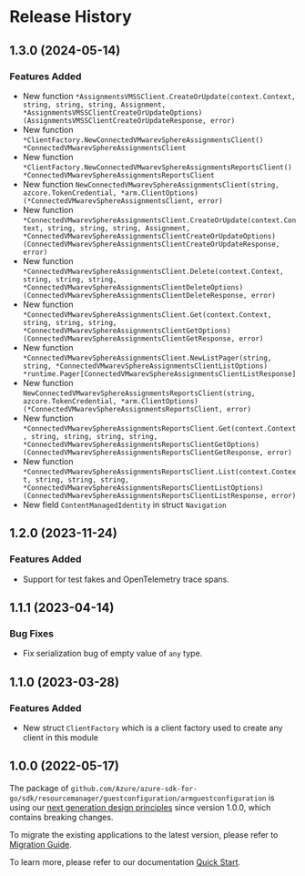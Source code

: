 # Release History

## 1.3.0 (2024-05-14)
### Features Added

- New function `*AssignmentsVMSSClient.CreateOrUpdate(context.Context, string, string, string, Assignment, *AssignmentsVMSSClientCreateOrUpdateOptions) (AssignmentsVMSSClientCreateOrUpdateResponse, error)`
- New function `*ClientFactory.NewConnectedVMwarevSphereAssignmentsClient() *ConnectedVMwarevSphereAssignmentsClient`
- New function `*ClientFactory.NewConnectedVMwarevSphereAssignmentsReportsClient() *ConnectedVMwarevSphereAssignmentsReportsClient`
- New function `NewConnectedVMwarevSphereAssignmentsClient(string, azcore.TokenCredential, *arm.ClientOptions) (*ConnectedVMwarevSphereAssignmentsClient, error)`
- New function `*ConnectedVMwarevSphereAssignmentsClient.CreateOrUpdate(context.Context, string, string, string, Assignment, *ConnectedVMwarevSphereAssignmentsClientCreateOrUpdateOptions) (ConnectedVMwarevSphereAssignmentsClientCreateOrUpdateResponse, error)`
- New function `*ConnectedVMwarevSphereAssignmentsClient.Delete(context.Context, string, string, string, *ConnectedVMwarevSphereAssignmentsClientDeleteOptions) (ConnectedVMwarevSphereAssignmentsClientDeleteResponse, error)`
- New function `*ConnectedVMwarevSphereAssignmentsClient.Get(context.Context, string, string, string, *ConnectedVMwarevSphereAssignmentsClientGetOptions) (ConnectedVMwarevSphereAssignmentsClientGetResponse, error)`
- New function `*ConnectedVMwarevSphereAssignmentsClient.NewListPager(string, string, *ConnectedVMwarevSphereAssignmentsClientListOptions) *runtime.Pager[ConnectedVMwarevSphereAssignmentsClientListResponse]`
- New function `NewConnectedVMwarevSphereAssignmentsReportsClient(string, azcore.TokenCredential, *arm.ClientOptions) (*ConnectedVMwarevSphereAssignmentsReportsClient, error)`
- New function `*ConnectedVMwarevSphereAssignmentsReportsClient.Get(context.Context, string, string, string, string, *ConnectedVMwarevSphereAssignmentsReportsClientGetOptions) (ConnectedVMwarevSphereAssignmentsReportsClientGetResponse, error)`
- New function `*ConnectedVMwarevSphereAssignmentsReportsClient.List(context.Context, string, string, string, *ConnectedVMwarevSphereAssignmentsReportsClientListOptions) (ConnectedVMwarevSphereAssignmentsReportsClientListResponse, error)`
- New field `ContentManagedIdentity` in struct `Navigation`


## 1.2.0 (2023-11-24)
### Features Added

- Support for test fakes and OpenTelemetry trace spans.


## 1.1.1 (2023-04-14)
### Bug Fixes

- Fix serialization bug of empty value of `any` type.


## 1.1.0 (2023-03-28)
### Features Added

- New struct `ClientFactory` which is a client factory used to create any client in this module


## 1.0.0 (2022-05-17)

The package of `github.com/Azure/azure-sdk-for-go/sdk/resourcemanager/guestconfiguration/armguestconfiguration` is using our [next generation design principles](https://azure.github.io/azure-sdk/general_introduction.html) since version 1.0.0, which contains breaking changes.

To migrate the existing applications to the latest version, please refer to [Migration Guide](https://aka.ms/azsdk/go/mgmt/migration).

To learn more, please refer to our documentation [Quick Start](https://aka.ms/azsdk/go/mgmt).